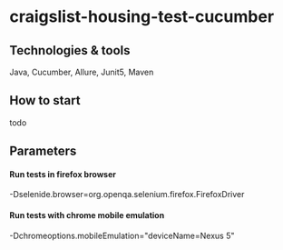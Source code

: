 # craigslist-housing-test-cucumber

## Technologies & tools
Java, Cucumber, Allure, Junit5, Maven

## How to start
todo 

## Parameters

#### Run tests in firefox browser
-Dselenide.browser=org.openqa.selenium.firefox.FirefoxDriver

#### Run tests with chrome mobile emulation
-Dchromeoptions.mobileEmulation="deviceName=Nexus 5"